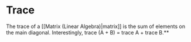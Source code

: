 # Trace
The trace of a [[Matrix (Linear Algebra)|matrix]] is the sum of elements on the main diagonal. Interestingly, trace (A + B) = trace A + trace B.**